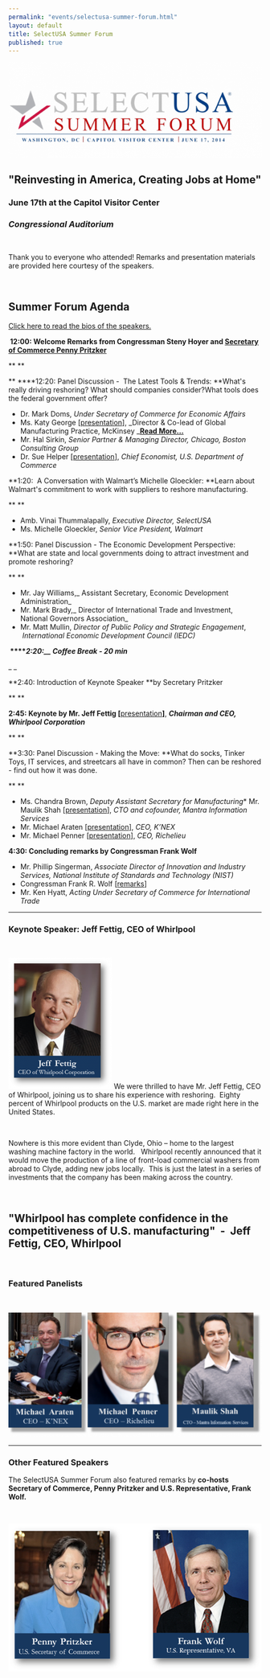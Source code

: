 ```yaml
---
permalink: "events/selectusa-summer-forum.html"
layout: default
title: SelectUSA Summer Forum
published: true
---
```


![SelectUSA Summer Forum Logo](images/summer_forum_graphic-633x238.png "SelectUSA Summer Forum")

## "Reinvesting in America, Creating Jobs at Home"

### June 17th at the Capitol Visitor Center

### _Congressional Auditorium &nbsp;_

&nbsp;

Thank you to everyone who attended! Remarks and presentation materials are provided here courtesy of the speakers.

&nbsp;

## Summer Forum Agenda

[Click here to read the bios of the speakers.](documents/all_speaker_bios_for_handout_final.pdf)


**&nbsp;12:00:
Welcome Remarks from Congressman Steny Hoyer and [Secretary of Commerce Penny Pritzker](http://www.commerce.gov/news/secretary-speeches/2014/06/17/selectusa-summer-forum-reinvesting-america-creating-jobs-home)**

**
**

**&nbsp;****12:20:
Panel Discussion - &nbsp;The Latest Tools &amp; Trends: **What's really driving reshoring? What should companies consider?What tools does the federal government offer?

*   Dr. Mark Doms, _Under
Secretary of Commerce for Economic Affairs_
*   Ms. Katy George [[presentation](documents/katy_george_selectusa_summer_forum_jun_17_2014.pdf)],
_Director &amp; Co-lead of Global Manufacturing Practice, McKinsey _**[Read More...](http://www.mckinsey.com/insights/manufacturing/shaping_the_future_of_manufacturing)**
*   Mr. Hal Sirkin,
_Senior Partner &amp; Managing Director, Chicago, Boston Consulting Group_
*   Dr. Sue Helper [[presentation](documents/final_sue_helper_selectusa_summer_forum_jun_17_2014.pdf)],
_Chief Economist, U.S. Department of Commerce_

**1:20: &nbsp;A Conversation with Walmart’s Michelle Gloeckler: **Learn about Walmart's commitment to work with suppliers to reshore manufacturing.&nbsp;

**
**

*   Amb. Vinai
Thummalapally, _Executive Director, SelectUSA_
*   Ms. Michelle
Gloeckler, _Senior Vice President, Walmart_

**1:50:
Panel Discussion - The Economic
Development Perspective: **What are state and local governments doing to attract investment and promote reshoring?

**
**

*   Mr. Jay Williams,_
Assistant Secretary, Economic Development Administration_
*   Mr. Mark Brady,_ Director of International Trade and Investment, National Governors Association_
*   Mr. Matt Mullin,
_Director of Public Policy and Strategic Engagement_, _&nbsp;International Economic Development Council (IEDC)_

**&nbsp;****_2:20:__&nbsp;Coffee Break - 20 min_**

_
_

**2:40: Introduction of Keynote Speaker **by Secretary Pritzker

**
**

**2:45:
Keynote by Mr. Jeff Fettig [**[presentation](documents/jeff_fettig_selectusa_summer_forum_jun_17_2014.pdf)**]**,&nbsp;**_Chairman and CEO, Whirlpool Corporation_**

**
**

**3:30:
Panel Discussion - Making the Move: **What do socks, Tinker Toys, IT services, and streetcars all have in common? Then can be reshored - find out how it was done.

**
**

*   Ms. Chandra Brown,
_Deputy Assistant Secretary for Manufacturing_*   Mr. Maulik Shah [[presentation](documents/maulik_shah_selectusa_summer_forum_jun_17_2014.pdf)], _CTO
and cofounder, Mantra Information Services_
*   Mr. Michael Araten [[presentation](documents/michael_araten_selectusa_summer_forum_jun_17_2014.pdf)],
_CEO, K’NEX_
*   Mr. Michael Penner [[presentation](documents/michael_penner_selectusa_summer_forum_jun_17_2014.pdf)],
_CEO, Richelieu_

**4:30:
Concluding remarks by Congressman Frank Wolf&nbsp;**

*   Mr. Phillip Singerman, _Associate Director of Innovation and
Industry Services, National Institute of Standards and Technology (NIST)_
*   Congressman Frank R. Wolf [[remarks](http://wolf.house.gov/media-center/press-releases/wolf-its-time-to-bring-manufacturing-jobs-back-home#.U-omR_ldX1Y)]
*   Mr. Ken Hyatt, _Acting Under Secretary of Commerce for International Trade_

    
* * *


### Keynote Speaker: Jeff Fettig, CEO of Whirlpool

&nbsp;

<span class="imgeventleft">![Image of Jeff Fettig](images/jeff-206x261.png "Jeff Fettig")</span>
We were thrilled to have Mr. Jeff Fettig, CEO
        of Whirlpool, joining us to share his experience with reshoring.
        &nbsp;Eighty percent of Whirlpool products on the U.S. market are made
        right here in the United States.

&nbsp;

Nowhere is this more evident than
        Clyde, Ohio – home to the largest washing machine factory in the world.
        &nbsp; Whirlpool recently announced that it would move the production
        of a line of front-load commercial washers from abroad to Clyde, adding
        new jobs locally. &nbsp;This is just the latest in a series of
        investments that the company has been making across the country.

&nbsp;

## "Whirlpool has complete confidence in the competitiveness of U.S. manufacturing" &nbsp;- &nbsp;Jeff Fettig, CEO, Whirlpool


&nbsp;

### **Featured Panelists**

&nbsp;

![](images/panel_grouped-506x248.png)


* * *


### Other Featured Speakers

The SelectUSA Summer Forum also featured remarks by **co-hosts Secretary of Commerce, Penny Pritzker and U.S. Representative,
        Frank Wolf.**

&nbsp;

![Photos of Penny Pritzker and Frank Wolf](images/both_0.png "Penny Pritzker and Frank Wolf")
